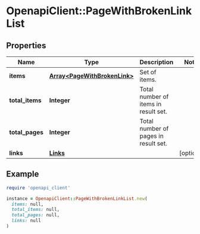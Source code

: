 # OpenapiClient::PageWithBrokenLinkList

## Properties

| Name | Type | Description | Notes |
| ---- | ---- | ----------- | ----- |
| **items** | [**Array&lt;PageWithBrokenLink&gt;**](PageWithBrokenLink.md) | Set of items. |  |
| **total_items** | **Integer** | Total number of items in result set. |  |
| **total_pages** | **Integer** | Total number of pages in result set. |  |
| **links** | [**Links**](Links.md) |  | [optional] |

## Example

```ruby
require 'openapi_client'

instance = OpenapiClient::PageWithBrokenLinkList.new(
  items: null,
  total_items: null,
  total_pages: null,
  links: null
)
```

